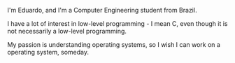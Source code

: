 I'm Eduardo, and I'm a Computer Engineering student from Brazil.

I have a lot of interest in low-level programming - I mean C, even though it is not necessarily a low-level programming.

My passion is understanding operating systems, so I wish I can work on a operating system, someday.
